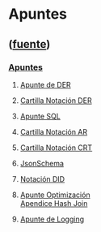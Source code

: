 # Apuntes
([fuente](https://campus.exactas.uba.ar/course/view.php?id=1001&section=9))
---
### [Apuntes](https://campus.exactas.uba.ar/course/view.php?id=1001&section=9)

  1. [Apunte de DER](https://campus.exactas.uba.ar/pluginfile.php/79733/course/section/13205/ApunteModelizacion.pdf)
  2. [Cartilla Notación DER](https://campus.exactas.uba.ar/pluginfile.php/79733/course/section/13205/CartillaNotaci%C3%B3nDER.pdf)
  3. [Apunte SQL](https://campus.exactas.uba.ar/pluginfile.php/79733/course/section/13205/ApunteSQL.pdf)
  4. [Cartilla Notación AR](https://campus.exactas.uba.ar/pluginfile.php/79733/course/section/13205/CartillaNotacionAR.pdf)[](https://campus.exactas.uba.ar/pluginfile.php/79733/course/section/13205/CartillaNotacionAR.pdf)
  5. [Cartilla Notación CRT](https://campus.exactas.uba.ar/pluginfile.php/79733/course/section/13205/CartillaNotacionCRT.pdf)
  6. [JsonSchema](https://campus.exactas.uba.ar/pluginfile.php/79733/course/section/13205/JsonSchema.pdf)
  7. [Notación DID](https://campus.exactas.uba.ar/pluginfile.php/79733/course/section/13205/NotacionDID.pdf)
  8. [Apunte Optimización](https://campus.exactas.uba.ar/pluginfile.php/79733/course/section/13205/ApunteOptimizacion.pdf)  
[Apendice Hash
Join](https://campus.exactas.uba.ar/pluginfile.php/79733/course/section/13205/HashJoin.pdf)

  9. [Apunte de Logging](https://campus.exactas.uba.ar/pluginfile.php/79733/course/section/13205/ApunteLogging.pdf)

